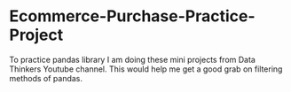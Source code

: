 # Ecommerce-Purchase-Practice-Project
To practice pandas library I am doing these mini projects from Data Thinkers Youtube channel. 
This would help me get a good grab on filtering methods of pandas.
